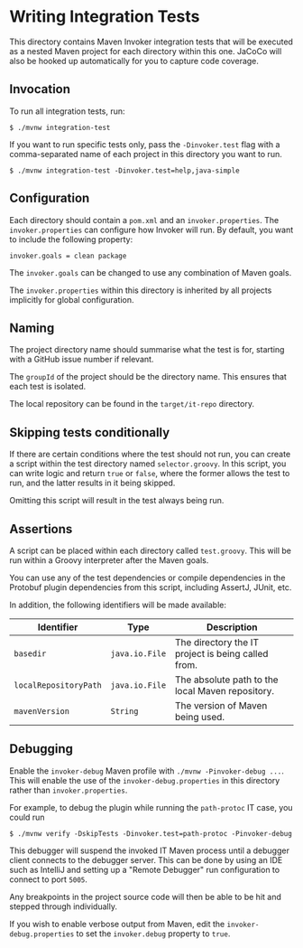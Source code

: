 # Writing Integration Tests

This directory contains Maven Invoker integration tests that will be executed as a nested Maven
project for each directory within this one. JaCoCo will also be hooked up automatically for you
to capture code coverage.

## Invocation

To run all integration tests, run:

```shell
$ ./mvnw integration-test
```

If you want to run specific tests only, pass the `-Dinvoker.test` flag with a comma-separated
name of each project in this directory you want to run.

```shell
$ ./mvnw integration-test -Dinvoker.test=help,java-simple
```

## Configuration

Each directory should contain a `pom.xml` and an `invoker.properties`. The `invoker.properties`
can configure how Invoker will run. By default, you want to include the following property:

```properties
invoker.goals = clean package
```

The `invoker.goals` can be changed to use any combination of Maven goals.

The `invoker.properties` within this directory is inherited by all projects implicitly for global
configuration.

## Naming

The project directory name should summarise what the test is for, starting with a GitHub issue
number if relevant.

The `groupId` of the project should be the directory name. This ensures that each test is isolated.

The local repository can be found in the `target/it-repo` directory.

## Skipping tests conditionally

If there are certain conditions where the test should not run, you can create a script within the test
directory named `selector.groovy`. In this script, you can write logic and return `true` or `false`, where
the former allows the test to run, and the latter results in it being skipped.

Omitting this script will result in the test always being run.

## Assertions

A script can be placed within each directory called `test.groovy`. This will be run within a Groovy
interpreter after the Maven goals.

You can use any of the test dependencies or compile dependencies in the Protobuf plugin dependencies
from this script, including AssertJ, JUnit, etc.

In addition, the following identifiers will be made available:

| Identifier            | Type           | Description                                        |
|-----------------------|----------------|----------------------------------------------------|
| `basedir`             | `java.io.File` | The directory the IT project is being called from. |
| `localRepositoryPath` | `java.io.File` | The absolute path to the local Maven repository.   |
| `mavenVersion`        | `String`       | The version of Maven being used.                   |

## Debugging

Enable the `invoker-debug` Maven profile with `./mvnw -Pinvoker-debug ...`. This will enable the
use of the `invoker-debug.properties` in this directory rather than `invoker.properties`.

For example, to debug the plugin while running the `path-protoc` IT case, you could run

```console
$ ./mvnw verify -DskipTests -Dinvoker.test=path-protoc -Pinvoker-debug
```

This debugger will suspend the invoked IT Maven process until a debugger client connects to the
debugger server. This can be done by using an IDE such as IntelliJ and setting up a
"Remote Debugger" run configuration to connect to port `5005`.

Any breakpoints in the project source code will then be able to be hit and stepped through
individually.

If you wish to enable verbose output from Maven, edit the `invoker-debug.properties` to set
the `invoker.debug` property to `true`.
